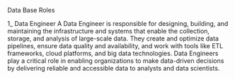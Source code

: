 Data Base Roles

1_ Data Engineer
A Data Engineer is responsible for designing, building, and maintaining the infrastructure and systems that enable the collection, storage, and analysis of large-scale
data. They create and optimize data pipelines, ensure data quality and availability, and work with tools like ETL frameworks, cloud platforms, and big data technologies.
Data Engineers play a critical role in enabling organizations to make data-driven decisions by delivering reliable and accessible data to analysts and data scientists.







